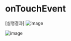 # onTouchEvent

[실행결과]
![image](https://user-images.githubusercontent.com/66067273/223932633-57871096-ee4e-4551-9108-e18fb6dbdf3c.png)

![image](https://user-images.githubusercontent.com/66067273/223932642-854a3658-8cd4-4145-9aa6-51364a8e40c4.png)
